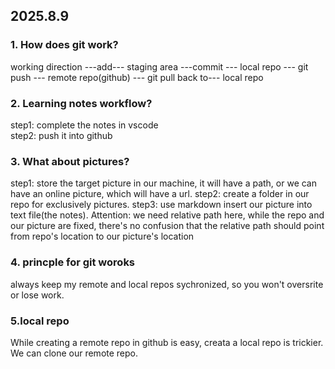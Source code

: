 ## 2025.8.9  
### 1. How does git work?  

working direction ---add--- staging area ---commit --- local repo --- git push --- remote repo(github) --- git pull back to--- local repo  


### 2. Learning notes workflow?  

step1:  complete the notes in vscode  
step2: push it into github  

### 3. What about pictures?  

step1: store the target picture in our machine, it will have a path, or we can have an online picture, which will have a url.
step2: create a folder in our repo for exclusively pictures.
step3: use markdown insert our picture into text file(the notes). Attention: we need relative path here, while the repo and our picture are fixed, there's no confusion that the relative path should point from repo's location to our picture's location

###  4. princple for git woroks  
always keep my remote and local repos sychronized, so you won't oversrite or lose work.  

### 5.local repo  

While creating a remote repo in github is easy, creata a local repo is trickier. We can clone our remote repo.




